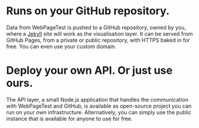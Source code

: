 # Runs on your GitHub repository.

Data from WebPageTest is pushed to a GitHub repository, owned by you, where a [Jekyll](http://jekyllrb.com/) site will work as the visualisation layer. It can be served from GitHub Pages, from a private or public repository, with HTTPS baked in for free. You can even use your custom domain.

# Deploy your own API. Or just use ours.

The API layer, a small Node.js application that handles the communication with WebPageTest and GitHub, is available as open-source project you can run on your own infrastructure. Alternatively, you can simply use the public instance that is available for anyone to use for free.